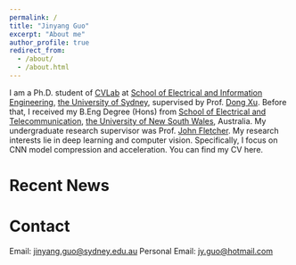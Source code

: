 ```yaml
---
permalink: /
title: "Jinyang Guo"
excerpt: "About me"
author_profile: true
redirect_from: 
  - /about/
  - /about.html
---
```


I am a Ph.D. student of [CVLab](https://usyd-cvlab.github.io/) at [School of Electrical and Information Engineering](https://sydney.edu.au/engineering/about/school-of-electrical-and-information-engineering.html), [the University of Sydney](https://sydney.edu.au/), supervised by Prof. [Dong Xu](https://sydney.edu.au/engineering/people/dong.xu.php). Before that, I received my B.Eng Degree (Hons) from [School of Electrical and Telecommunication](https://www.engineering.unsw.edu.au/electrical-engineering/), [the University of New South Wales](https://www.unsw.edu.au/), Australia. My undergraduate research supervisor was Prof. [John Fletcher](https://www.engineering.unsw.edu.au/electrical-engineering/professor-john-fletcher). My research interests lie in deep learning and computer vision. Specifically, I focus on CNN model compression and acceleration. You can find my CV here.


Recent News
======


Contact
======
Email: jinyang.guo@sydney.edu.au
Personal Email: jy.guo@hotmail.com
